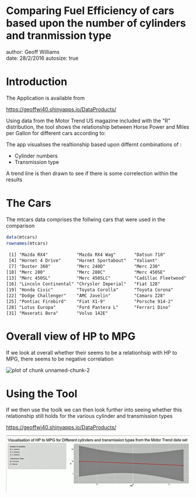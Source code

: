 Comparing Fuel Efficiency of cars based upon the number of cylinders and tranmission type
========================================================
author: Geoff Williams  
date: 28/2/2016
autosize: true

Introduction
========================================================
The Application is available from

https://geoffwi40.shinyapps.io/DataProducts/

Using data from the Motor Trend US magazine included with the "R" distribution, the tool shows
the relationship between Horse Power and Miles per Gallon for different cars according to: 

The app visualises the realtionship based upon differnt combinations of :
- Cylinder numbers
- Transmission type

A trend line is then drawn to see if there is some correlection within the results

The Cars
========================================================
The mtcars data comprises the follwing cars that were used in the comparison


```r
data(mtcars)
rownames(mtcars)
```

```
 [1] "Mazda RX4"           "Mazda RX4 Wag"       "Datsun 710"         
 [4] "Hornet 4 Drive"      "Hornet Sportabout"   "Valiant"            
 [7] "Duster 360"          "Merc 240D"           "Merc 230"           
[10] "Merc 280"            "Merc 280C"           "Merc 450SE"         
[13] "Merc 450SL"          "Merc 450SLC"         "Cadillac Fleetwood" 
[16] "Lincoln Continental" "Chrysler Imperial"   "Fiat 128"           
[19] "Honda Civic"         "Toyota Corolla"      "Toyota Corona"      
[22] "Dodge Challenger"    "AMC Javelin"         "Camaro Z28"         
[25] "Pontiac Firebird"    "Fiat X1-9"           "Porsche 914-2"      
[28] "Lotus Europa"        "Ford Pantera L"      "Ferrari Dino"       
[31] "Maserati Bora"       "Volvo 142E"         
```

Overall view of HP to MPG
========================================================
If we look at overall whether their seems to be a relationhsip with HP to MPG, there seems to be negative correlation

![plot of chunk unnamed-chunk-2](FuelEfficiency-figure/unnamed-chunk-2-1.png)

Using the Tool
========================================================
If we then use the toolk we can then look further into seeing whether this relationship 
still holds for the various cylinder and transmission types

https://geoffwi40.shinyapps.io/DataProducts/

![Screen Shot](assignmentScreenshot.png)
